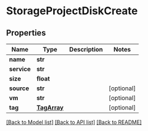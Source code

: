 # StorageProjectDiskCreate


## Properties
Name | Type | Description | Notes
------------ | ------------- | ------------- | -------------
**name** | **str** |  | 
**service** | **str** |  | 
**size** | **float** |  | 
**source** | **str** |  | [optional] 
**vm** | **str** |  | [optional] 
**tag** | [**TagArray**](TagArray.md) |  | [optional] 

[[Back to Model list]](../README.md#documentation-for-models) [[Back to API list]](../README.md#documentation-for-api-endpoints) [[Back to README]](../README.md)



